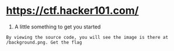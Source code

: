 # https://ctf.hacker101.com/
1) A little something to get you started
```
By viewing the source code, you will see the image is there at /background.png. Get the flag 
```
